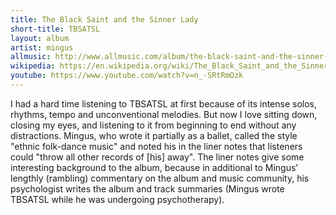 ```yaml
---
title: The Black Saint and the Sinner Lady
short-title: TBSATSL
layout: album
artist: mingus
allmusic: http://www.allmusic.com/album/the-black-saint-and-the-sinner-lady-mw0000192238
wikipedia: https://en.wikipedia.org/wiki/The_Black_Saint_and_the_Sinner_Lady
youtube: https://www.youtube.com/watch?v=n_-SRtRmOzk
---
```


I had a hard time listening to TBSATSL at first because of its intense solos, rhythms, tempo and unconventional melodies. But now I love sitting down, closing my eyes, and listening to it from beginning to end without any distractions. Mingus, who wrote it partially as a ballet, called the style "ethnic folk-dance music" and noted his in the liner notes that listeners could "throw all other records of [his] away". The liner notes give some interesting background to the album, because in additional to Mingus' lengthly (rambling) commentary on the album and music community, his psychologist writes the album and track summaries (Mingus wrote TBSATSL while he was undergoing psychotherapy).

